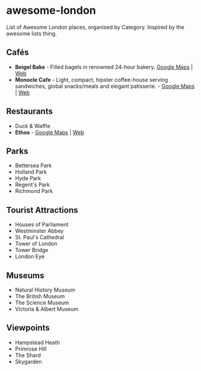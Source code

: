 # awesome-london
List of Awesome London places, organised by Category. Inspired by the awesome lists thing.

## Cafés
- **Beigel Bake** - Filled bagels in renowned 24-hour bakery. [Google Maps](https://goo.gl/maps/zNM5wU3FQjq) | [Web](https://www.facebook.com/beigelbake/)
- **Monocle Cafe** - Light, compact, hipster coffee-house serving sandwiches, global snacks/meals and elegant patisserie. - [Google Maps](https://www.google.co.uk/maps/place/Monocle+Caf%C3%A9/) | [Web](https://cafe.monocle.com/)

## Restaurants
- Duck & Waffle
- **Ethos** - [Google Maps](https://goo.gl/maps/tYuojvgbvN42) | [Web](http://www.ethosfoods.com/)

## Parks
- Bettersea Park
- Holland Park
- Hyde Park
- Regent's Park
- Richmond Park

## Tourist Attractions
- Houses of Parliament
- Westminster Abbey
- St. Paul's Cathedral
- Tower of London
- Tower Bridge
- London Eye

## Museums
- Natural History Museum
- The British Museum
- The Science Museum
- Victoria & Albert Museum

## Viewpoints

- Hampstead Heath
- Primrose Hill
- The Shard
- Skygarden
